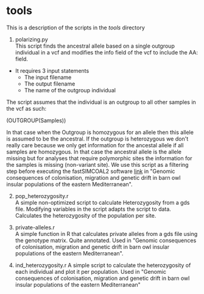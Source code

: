 # tools
This is a description of the scripts in the _tools_ directory  

1. polarizing.py  
This script finds the ancestral allele based on a single outgroup individual in a vcf and modifies the info field of the vcf to include the AA: field.  

* It requires 3 input statements 
    + The input filename
    + The output filename
    + The name of the outgroup individual  
    
The script assumes that the individual is an outgroup to all other samples in the vcf as such:  

(OUTGROUP(Samples))  

In that case when the Outgroup is homozygous for an allele then this allele is assumed to be the ancestral. If the outgroup is heterozygous we don't really care because we only get information for the ancestal allele if all samples are homozygous. In that case the ancestral allele is the allele missing but for analyses that require polymorphic sites the information for the samples is missing (non-variant site). We use this script as a filtering step before executing the fastSIMCOAL2 software [link](http://cmpg.unibe.ch/software/fastsimcoal2/)  in "Genomic consequences of colonisation, migration and genetic drift in barn owl insular populations of the eastern Mediterranean".

2. pop_heterozygosity.r  
A simple non-optimized script to calculate Heterozygosity from a gds file. Modifying variables in the script adapts the script to data. Calculates the heterozygosity of the population per site.

3. private-alleles.r  
A simple function in R that calculates private alleles from a gds file using the genotype matrix. Quite annotated. Used in "Genomic consequences of colonisation, migration and genetic drift in barn owl insular populations of the eastern Mediterranean".

4. ind_heterozygosity.r 
A simple script to calculate the heterozygosity of each individual and plot it per population. Used in "Genomic consequences of colonisation, migration and genetic drift in barn owl insular populations of the eastern Mediterranean"

